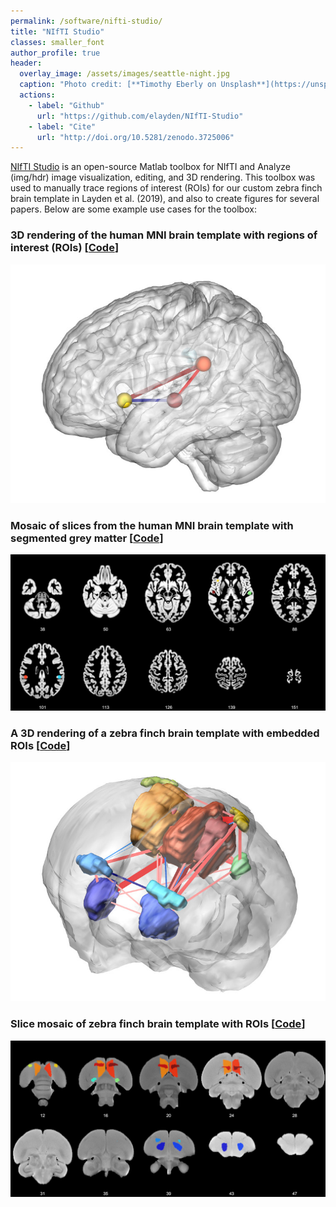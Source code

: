 ```yaml
---
permalink: /software/nifti-studio/
title: "NIfTI Studio"
classes: smaller_font
author_profile: true
header:
  overlay_image: /assets/images/seattle-night.jpg
  caption: "Photo credit: [**Timothy Eberly on Unsplash**](https://unsplash.com/photos/h3vT1-T2nfc)"
  actions:
    - label: "Github"
      url: "https://github.com/elayden/NIfTI-Studio"
    - label: "Cite"
      url: "http://doi.org/10.5281/zenodo.3725006"
---
```

[NIfTI Studio](https://github.com/elayden/NIfTI-Studio) is an open-source Matlab toolbox for NIfTI and Analyze (img/hdr) image visualization, editing, and 3D rendering. This toolbox was used to manually trace regions of interest (ROIs) for our custom zebra finch brain template in Layden et al. (2019), and also to create figures for several papers. Below are some example use cases for the toolbox:

### 3D rendering of the human MNI brain template with regions of interest (ROIs) [[Code](https://github.com/elayden/NIfTI-Studio/blob/master/examples/human_example.m)]
![3D Human Brain](/assets/images/nifti-studio/human_brain_3d_rois_connections.jpg)

### Mosaic of slices from the human MNI brain template with segmented grey matter [[Code](https://github.com/elayden/NIfTI-Studio/blob/master/examples/human_example.m)]
![Human Brain Mosaic](/assets/images/nifti-studio/human_brain_mosaic_axial.jpg)

### A 3D rendering of a zebra finch brain template with embedded ROIs [[Code](https://github.com/elayden/NIfTI-Studio/blob/master/examples/zebra_finch_example.m)]
![Zebra Finch Brain Mosaic](/assets/images/nifti-studio/zebra_finch_brain_3d_rois_connections.jpg)
  
### Slice mosaic of zebra finch brain template with ROIs [[Code](https://github.com/elayden/NIfTI-Studio/blob/master/examples/zebra_finch_example.m)]
![Zebra Finch Example - Mosaic](/assets/images/nifti-studio/zebra_finch_brain_mosaic_coronal.jpg)

